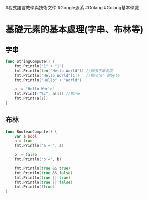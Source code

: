 #程式語言教學與技術文件 #Google派系 #Golang #Golang基本學識
# 基礎元素的基本處理(字串、布林等)

## 字串

```go
func StringCompute() {
	fmt.Println("1" + "1")
	fmt.Println(len("Hello World")) //顯示字串長度
	fmt.Println("Hello World"[1])   //顯示"e" 的byte
	fmt.Println("Hello" + "World")

	a := "Hello World"
	fmt.Printf("%c", a[1]) //顯示e
	fmt.Print(a[1])
}
```

## 布林

```go
func BooleanCompute() {
	var a bool
	a = true
	fmt.Println("a = ", a)

	b := false
	fmt.Println("b =", b)

	fmt.Println(true && true)
	fmt.Println(true && false)
	fmt.Println(true || true)
	fmt.Println(true || false)
	fmt.Println(!true)
}
```